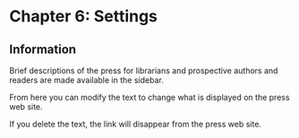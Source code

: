 # Chapter 6: Settings
## Information

Brief descriptions of the press for librarians and prospective authors and readers are made available in the sidebar.

From here you can modify the text to change what is displayed on the press web site.

If you delete the text, the link will disappear from the press web site.